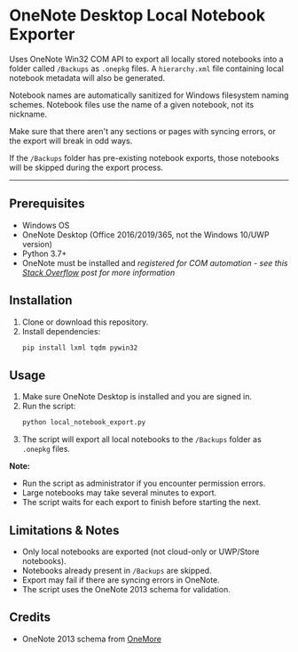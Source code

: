 # OneNote Desktop Local Notebook Exporter

Uses OneNote Win32 COM API to export all locally stored notebooks into a folder called `/Backups` as `.onepkg` files. 
A `hierarchy.xml` file containing local notebook metadata will also be generated.

Notebook names are automatically sanitized for Windows filesystem naming schemes. Notebook files use the name of a given notebook, not its nickname.

Make sure that there aren't any sections or pages with syncing errors, or the export will break in odd ways.

If the `/Backups` folder has pre-existing notebook exports, those notebooks will be skipped during the export process.


---

## Prerequisites
- Windows OS
- OneNote Desktop (Office 2016/2019/365, not the Windows 10/UWP version)
- Python 3.7+
- OneNote must be installed and *registered for COM automation - see this [Stack Overflow](https://stackoverflow.com/a/22098588) post for more information*

## Installation
1. Clone or download this repository.
2. Install dependencies:
   ```sh
   pip install lxml tqdm pywin32
   ```

## Usage
1. Make sure OneNote Desktop is installed and you are signed in.
2. Run the script:
   ```sh
   python local_notebook_export.py
   ```
3. The script will export all local notebooks to the `/Backups` folder as `.onepkg` files.

**Note:**
- Run the script as administrator if you encounter permission errors.
- Large notebooks may take several minutes to export.
- The script waits for each export to finish before starting the next.

## Limitations & Notes
- Only local notebooks are exported (not cloud-only or UWP/Store notebooks).
- Notebooks already present in `/Backups` are skipped.
- Export may fail if there are syncing errors in OneNote.
- The script uses the OneNote 2013 schema for validation.

## Credits
- OneNote 2013 schema from [OneMore](https://github.com/stevencohn/OneMore/blob/main/Reference/0336.OneNoteApplication_2013.xsd)
